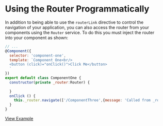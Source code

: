 # Using the Router Programmatically #

In addition to being able to use the `routerLink` directive to control the navigation of your application, you can also access the router from your components using the `Router` service. To do this you must inject the router into your component as shown:

```javascript
// ...
@Component({
  selector: 'component-one',
  template: `Component One<br/>
  <button (click)="onClick()">Click Me</button>
  `
})
export default class ComponentOne { 
  constructor(private _router:Router) { 
    
  }
  onClick () {
    this._router.navigate(['/ComponentThree',{message: 'Called from _router.Navigate'}]);
  }
}
```

[View Example](https://plnkr.co/edit/uRzACsqaaFppM3kHdsUt?p=preview)
